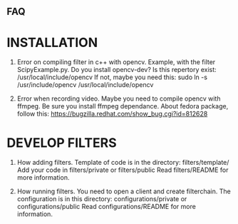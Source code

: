 FAQ
---

INSTALLATION
============

1. Error on compiling filter in c++ with opencv. Example, with the filter ScipyExample.py.
Do you install opencv-dev? Is this repertory exist: /usr/local/include/opencv
If not, maybe you need this: sudo ln -s /usr/include/opencv /usr/local/include/opencv

2. Error when recording video.
Maybe you need to compile opencv with ffmpeg. Be sure you install ffmpeg dependance.
About fedora package, follow this: https://bugzilla.redhat.com/show_bug.cgi?id=812628

DEVELOP FILTERS
===============

1. How adding filters. Template of code is in the directory: filters/template/
Add your code in filters/private or filters/public
Read filters/README for more information.

2. How running filters. You need to open a client and create filterchain.
The configuration is in this directory: configurations/private or configurations/public
Read configurations/README for more information.
